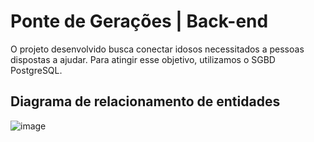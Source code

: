 # Ponte de Gerações | Back-end

O projeto desenvolvido busca conectar idosos necessitados a pessoas dispostas a ajudar. Para atingir esse objetivo, utilizamos o SGBD PostgreSQL.

## Diagrama de relacionamento de entidades

![image](https://github.com/user-attachments/assets/0190610c-b10b-4d54-8ce2-9d28feb97d76)
